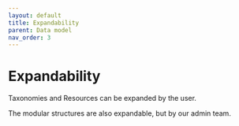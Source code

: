 ```yaml
---
layout: default
title: Expandability
parent: Data model
nav_order: 3
---
```

# Expandability
Taxonomies and Resources can be expanded by the user.

The modular structures are also expandable, but by our admin team. 
